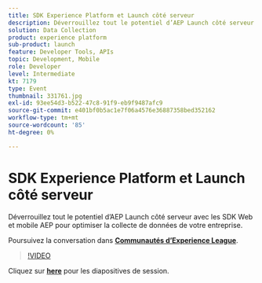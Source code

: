 ```yaml
---
title: SDK Experience Platform et Launch côté serveur
description: Déverrouillez tout le potentiel d’AEP Launch côté serveur avec les SDK Web et mobile AEP pour optimiser la collecte de données de votre entreprise. Cette session a été diffusée dans le cadre d’un événement de contenu Adobe Developers Live.
solution: Data Collection
product: experience platform
sub-product: launch
feature: Developer Tools, APIs
topic: Development, Mobile
role: Developer
level: Intermediate
kt: 7179
type: Event
thumbnail: 331761.jpg
exl-id: 93ee54d3-b522-47c8-91f9-eb9f9487afc9
source-git-commit: e401bf0b5ac1e7f06a4576e36887358bed352162
workflow-type: tm+mt
source-wordcount: '85'
ht-degree: 0%

---
```


# SDK Experience Platform et Launch côté serveur

Déverrouillez tout le potentiel d’AEP Launch côté serveur avec les SDK Web et mobile AEP pour optimiser la collecte de données de votre entreprise.

Poursuivez la conversation dans **[Communautés d’Experience League](https://adobe.ly/36Yd3v6)**.

>[!VIDEO](https://video.tv.adobe.com/v/331761/?quality=12&learn=on&hidetitle=true)

Cliquez sur **[here](/help/adobe-developers-live/assets/experience-platform-sdk-launch.pdf)** pour les diapositives de session.
